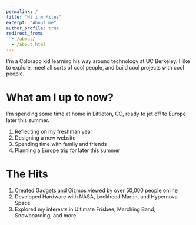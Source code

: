 ```yaml
---
permalink: /
title: "Hi i'm Miles"
excerpt: "About me"
author_profile: true
redirect_from: 
  - /about/
  - /about.html
---
```


I'm a Colorado kid learning his way around technology at UC Berkeley. I like to explore, meet all sorts of cool people, and build cool projects with cool people.



What am I up to now?
======
I'm spending some time at home in Littleton, CO, ready to jet off to Europe later this summer.
1. Reflecting on my freshman year
1. Designing a new website
1. Spending time with family and friends
2. Planning a Europe trip for later this summer

The Hits
======
1. Created [Gadgets and Gizmos](https://www.hackster.io/milesnash_) viewed by over 50,000 people online
1. Developed Hardware with NASA, Lockheed Martin, and Hypernova Space
1. Explored my interests in Ultimate Frisbee, Marching Band, Snowboarding, and more


